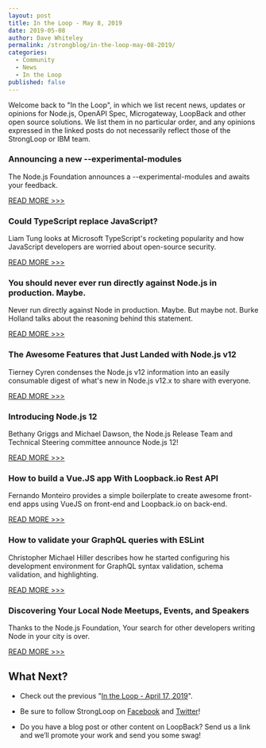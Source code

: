 ```yaml
---
layout: post
title: In the Loop - May 8, 2019
date: 2019-05-08
author: Dave Whiteley
permalink: /strongblog/in-the-loop-may-08-2019/
categories:
  - Community
  - News
  - In the Loop
published: false
---
```


Welcome back to "In the Loop", in which we list recent news, updates or opinions for Node.js, OpenAPI Spec, Microgateway, LoopBack and other open source solutions. We list them in no particular order, and any opinions expressed in the linked posts do not necessarily reflect those of the StrongLoop or IBM team.
<!--more-->

### Announcing a new --experimental-modules

The Node.js Foundation announces a --experimental-modules and awaits your feedback. 

[READ MORE >>>](https://medium.com/@nodejs/announcing-a-new-experimental-modules-1be8d2d6c2ff)

### Could TypeScript replace JavaScript?

Liam Tung looks at  Microsoft TypeScript's rocketing popularity and how JavaScript developers are worried about open-source security.

[READ MORE >>>](https://www.zdnet.com/article/could-typescript-replace-javascript-use-of-programming-language-spin-off-soars-me-thats-go/)

### You should never ever run directly against Node.js in production. Maybe.

Never run directly against Node in production. Maybe. But maybe not. Burke Holland talks about the reasoning behind this statement. 

[READ MORE >>>](https://medium.freecodecamp.org/you-should-never-ever-run-directly-against-node-js-in-production-maybe-7fdfaed51ec6)

### The Awesome Features that Just Landed with Node.js v12 

Tierney Cyren condenses the Node.js v12 information into an easily consumable digest of what's new in Node.js v12.x to share with everyone.

[READ MORE >>>](https://dev.to/bnb/the-awesome-features-that-just-landed-with-node-js-v12-178d)

### Introducing Node.js 12

Bethany Griggs and Michael Dawson, the Node.js Release Team and Technical Steering committee announce Node.js 12!

[READ MORE >>>](https://medium.com/@nodejs/introducing-node-js-12-76c41a1b3f3f)

### How to build a Vue.JS app With Loopback.io Rest API

Fernando Monteiro provides a simple boilerplate to create awesome front-end apps using VueJS on front-end and Loopback.io on back-end.

[READ MORE >>>](https://medium.com/@newaeonweb/how-to-build-a-vue-js-app-with-loopback-io-rest-api-d6ec7885584a)

### How to validate your GraphQL queries with ESLint

Christopher Michael Hiller describes how he started configuring his development environment for GraphQL syntax validation, schema validation, and highlighting.   

[READ MORE >>>](https://developer.ibm.com/blogs/how-to-validate-your-graphql-queries-with-eslint/)

### Discovering Your Local Node Meetups, Events, and Speakers

Thanks to the Node.js Foundation, Your search for other developers writing Node in your city is over.

[READ MORE >>>](https://medium.com/@nodejs/discovering-your-local-node-meetups-events-and-speakers-60cf0d04a878)

## What Next?

* Check out the previous "[In the Loop - April 17, 2019](https://strongloop.com/strongblog/in-the-loop-april-17-2019/)".

* Be sure to follow StrongLoop on [Facebook](https://www.facebook.com/strongloop/) and [Twitter](https://twitter.com/StrongLoop)!

* Do you have a blog post or other content on LoopBack? Send us a link and we’ll promote your work and send you some swag!
